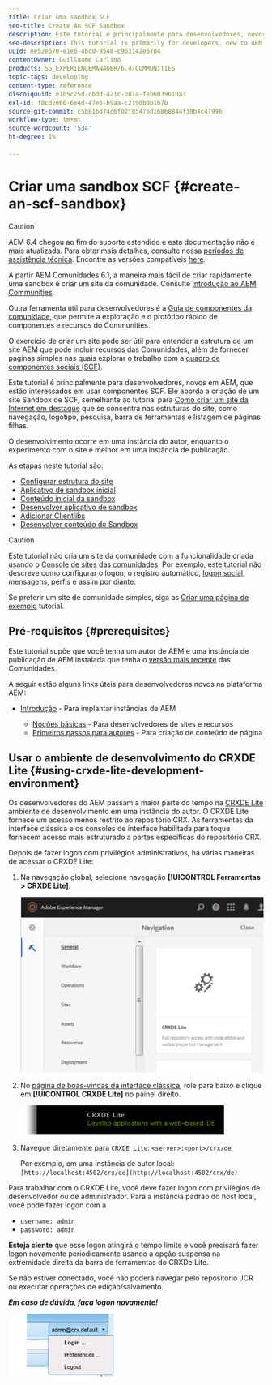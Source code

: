 ```yaml
---
title: Criar uma sandbox SCF
seo-title: Create An SCF Sandbox
description: Este tutorial é principalmente para desenvolvedores, novos em AEM, que estão interessados em usar componentes SCF.  Ele aborda a criação de um site de sandbox do SCF
seo-description: This tutorial is primarily for developers, new to AEM, who are interested in using SCF components.  It walks through the creation of An SCF Sandbox site
uuid: ee52e670-e1e6-4bcd-9548-c963142e6704
contentOwner: Guillaume Carlino
products: SG_EXPERIENCEMANAGER/6.4/COMMUNITIES
topic-tags: developing
content-type: reference
discoiquuid: e1b5c25d-cbdd-421c-b81a-feb6039610a3
exl-id: f8cd2866-6e4d-47e6-b9aa-c2190b0b1b7b
source-git-commit: c5b816d74c6f02f85476d16868844f39b4c47996
workflow-type: tm+mt
source-wordcount: '534'
ht-degree: 1%

---
```


# Criar uma sandbox SCF {#create-an-scf-sandbox}

>[!CAUTION]
>
>AEM 6.4 chegou ao fim do suporte estendido e esta documentação não é mais atualizada. Para obter mais detalhes, consulte nossa [períodos de assistência técnica](https://helpx.adobe.com/br/support/programs/eol-matrix.html). Encontre as versões compatíveis [here](https://experienceleague.adobe.com/docs/).


A partir AEM Comunidades 6.1, a maneira mais fácil de criar rapidamente uma sandbox é criar um site da comunidade. Consulte [Introdução ao AEM Communities](getting-started.md).

Outra ferramenta útil para desenvolvedores é a [Guia de componentes da comunidade](components-guide.md), que permite a exploração e o protótipo rápido de componentes e recursos do Communities.

O exercício de criar um site pode ser útil para entender a estrutura de um site AEM que pode incluir recursos das Comunidades, além de fornecer páginas simples nas quais explorar o trabalho com a [quadro de componentes sociais (SCF)](scf.md).

Este tutorial é principalmente para desenvolvedores, novos em AEM, que estão interessados em usar componentes SCF. Ele aborda a criação de um site Sandbox de SCF, semelhante ao tutorial para [Como criar um site da Internet em destaque](../../help/sites-developing/website.md) que se concentra nas estruturas do site, como navegação, logotipo, pesquisa, barra de ferramentas e listagem de páginas filhas.

O desenvolvimento ocorre em uma instância do autor, enquanto o experimento com o site é melhor em uma instância de publicação.

As etapas neste tutorial são:

* [Configurar estrutura do site](setup-website.md)
* [Aplicativo de sandbox inicial](initial-app.md)
* [Conteúdo inicial da sandbox](initial-content.md)
* [Desenvolver aplicativo de sandbox](develop-app.md)
* [Adicionar Clientlibs](add-clientlibs.md)
* [Desenvolver conteúdo do Sandbox](develop-content.md)

>[!CAUTION]
>
>Este tutorial não cria um site da comunidade com a funcionalidade criada usando o [Console de sites das comunidades](sites-console.md). Por exemplo, este tutorial não descreve como configurar o logon, o registro automático, [logon social](social-login.md), mensagens, perfis e assim por diante.
>
>Se preferir um site de comunidade simples, siga as [Criar uma página de exemplo](create-sample-page.md) tutorial.

## Pré-requisitos {#prerequisites}

Este tutorial supõe que você tenha um autor de AEM e uma instância de publicação de AEM instalada que tenha o [versão mais recente](deploy-communities.md#latest-releases) das Comunidades.

A seguir estão alguns links úteis para desenvolvedores novos na plataforma AEM:

* [Introdução](../../help/sites-deploying/deploy.md#getting-started) - Para implantar instâncias de AEM

   * [Noções básicas](../../help/sites-developing/the-basics.md) - Para desenvolvedores de sites e recursos
   * [Primeiros passos para autores](../../help/sites-authoring/first-steps.md) - Para criação de conteúdo de página

## Usar o ambiente de desenvolvimento do CRXDE Lite {#using-crxde-lite-development-environment}

Os desenvolvedores do AEM passam a maior parte do tempo na [CRXDE Lite](../../help/sites-developing/developing-with-crxde-lite.md) ambiente de desenvolvimento em uma instância do autor. O CRXDE Lite fornece um acesso menos restrito ao repositório CRX. As ferramentas da interface clássica e os consoles de interface habilitada para toque fornecem acesso mais estruturado a partes específicas do repositório CRX.

Depois de fazer logon com privilégios administrativos, há várias maneiras de acessar o CRXDE Lite:

1. Na navegação global, selecione navegação **[!UICONTROL Ferramentas > CRXDE Lite]**.

   ![chlimage_1-350](assets/chlimage_1-350.png)

2. No [página de boas-vindas da interface clássica](http://localhost:4502/welcome.html), role para baixo e clique em **[!UICONTROL CRXDE Lite]** no painel direito.

   ![chlimage_1-351](assets/chlimage_1-351.png)

3. Navegue diretamente para `CRXDE Lite`: `<server>:<port>/crx/de`

   Por exemplo, em uma instância de autor local: ` [http://localhost:4502/crx/de](http://localhost:4502/crx/de)`

Para trabalhar com o CRXDE Lite, você deve fazer logon com privilégios de desenvolvedor ou de administrador. Para a instância padrão do host local, você pode fazer logon com a

* `username: admin`
* `password: admin`


**Esteja ciente** que esse logon atingirá o tempo limite e você precisará fazer logon novamente periodicamente usando a opção suspensa na extremidade direita da barra de ferramentas do CRXDe Lite.

Se não estiver conectado, você não poderá navegar pelo repositório JCR ou executar operações de edição/salvamento.

***Em caso de dúvida, faça logon novamente!***

![chlimage_1-352](assets/chlimage_1-352.png)
